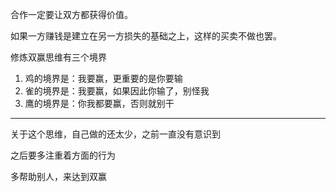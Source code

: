 合作一定要让双方都获得价值。

如果一方赚钱是建立在另一方损失的基础之上，这样的买卖不做也罢。

修炼双赢思维有三个境界

1. 鸡的境界是：我要赢，更重要的是你要输
2. 雀的境界是：我要赢，如果因此你输了，别怪我
3. 鹰的境界是：你我都要赢，否则就别干


---
关于这个思维，自己做的还太少，之前一直没有意识到

之后要多注重着方面的行为

多帮助别人，来达到双赢